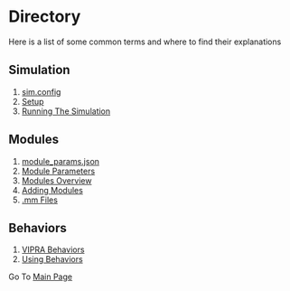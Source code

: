# Directory

Here is a list of some common terms and where to find their explanations

## Simulation
1. [sim.config](./ResearcherFiles/Running.md)
2. [Setup](./InstallationSetup.md)
3. [Running The Simulation](./ResearcherFiles/Running.md)

## Modules
1. [module_params.json](./ResearcherFiles/modules/Modules.md)
2. [Module Parameters](./ResearcherFiles/modules/Modules.md)
3. [Modules Overview](./ResearcherFiles/modules/Modules.md)
4. [Adding Modules](./ResearcherFiles/modules/Adding_Modules.md)
5. [.mm Files](./ResearcherFiles/modules/Modules.md)


## Behaviors
1. [VIPRA Behaviors](./ResearcherFiles/VIPRA_Behaviors.md)
2. [Using Behaviors](./ResearcherFiles/behaviors/Adding_Behaviors.md)


Go To [Main Page](./MainPage.md)